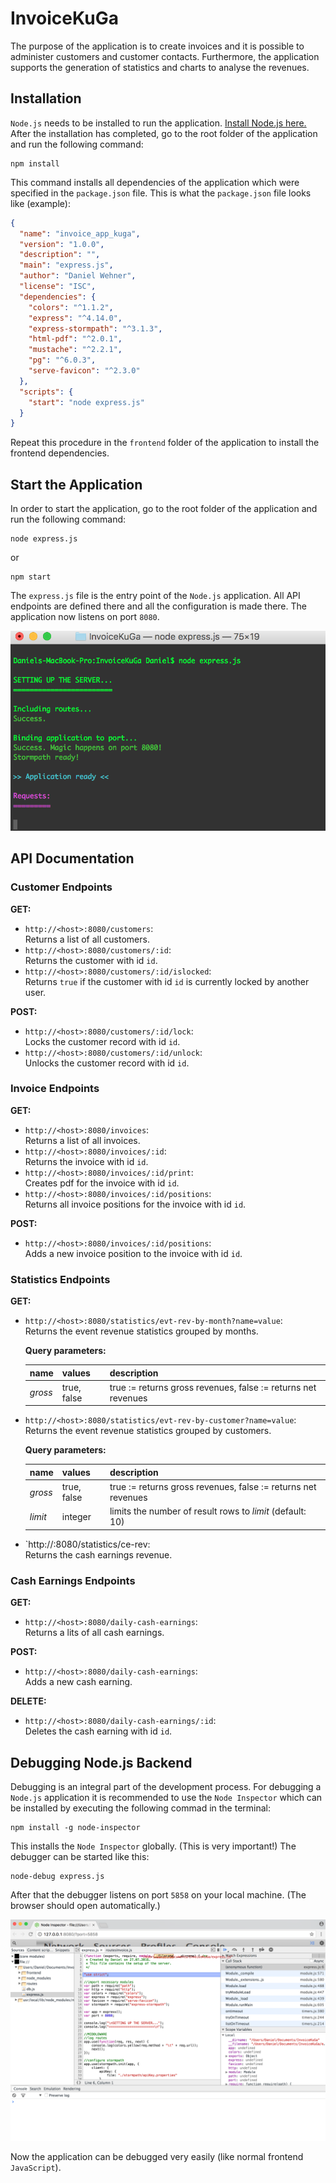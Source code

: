 # InvoiceKuGa

The purpose of the application is to create invoices and it is possible to administer customers and customer contacts.
Furthermore, the application supports the generation of statistics and charts to analyse the revenues.

## Installation

`Node.js` needs to be installed to run the application. [Install Node.js here.](https://nodejs.org/en/download/)
After the installation has completed, go to the root folder of the application and run the following command:

```
npm install
```

This command installs all dependencies of the application which were specified in the `package.json` file.
This is what the `package.json` file looks like (example):

```json
{
  "name": "invoice_app_kuga",
  "version": "1.0.0",
  "description": "",
  "main": "express.js",
  "author": "Daniel Wehner",
  "license": "ISC",
  "dependencies": {
    "colors": "^1.1.2",
    "express": "^4.14.0",
    "express-stormpath": "^3.1.3",
    "html-pdf": "^2.0.1",
    "mustache": "^2.2.1",
    "pg": "^6.0.3",
    "serve-favicon": "^2.3.0"
  },
  "scripts": {
    "start": "node express.js"
  }
}
```

Repeat this procedure in the `frontend` folder of the application to install the frontend dependencies.

## Start the Application

In order to start the application, go to the root folder of the application and run the following command:

```
node express.js
```

or

```
npm start
```

The `express.js` file is the entry point of the `Node.js` application. All API endpoints are defined there and all the configuration is made there. The application now listens on port `8080`.

![application is ready](img_readme/server_execute.png)

## API Documentation

### Customer Endpoints

**GET:**

- `http://<host>:8080/customers`:  
  Returns a list of all customers.
- `http://<host>:8080/customers/:id`:  
  Returns the customer with id `id`.
- `http://<host>:8080/customers/:id/islocked`:  
  Returns `true` if the customer with id `id` is currently locked by another user.

**POST:**

- `http://<host>:8080/customers/:id/lock`:  
  Locks the customer record with id `id`.
- `http://<host>:8080/customers/:id/unlock`:  
  Unlocks the customer record with id `id`.

### Invoice Endpoints

**GET:**

- `http://<host>:8080/invoices`:  
  Returns a list of all invoices.
- `http://<host>:8080/invoices/:id`:  
  Returns the invoice with id `id`.
- `http://<host>:8080/invoices/:id/print`:  
  Creates pdf for the invoice with id `id`.
- `http://<host>:8080/invoices/:id/positions`:  
  Returns all invoice positions for the invoice with id `id`.

**POST:**

- `http://<host>:8080/invoices/:id/positions`:  
  Adds a new invoice position to the invoice with id `id`.

### Statistics Endpoints

**GET:**

- `http://<host>:8080/statistics/evt-rev-by-month?name=value`:  
  Returns the event revenue statistics grouped by months.  

  **Query parameters:**

  | name    | values       | description                                                   |
  | ------- | ------------ | ------------------------------------------------------------- |
  | *gross* | true, false  | true := returns gross revenues, false := returns net revenues |   

- `http://<host>:8080/statistics/evt-rev-by-customer?name=value`:   
  Returns the event revenue statistics grouped by customers.  

  **Query parameters:**  

  | name    | values       | description                                                   |
  | ------- | ------------ | ------------------------------------------------------------- |
  | *gross* | true, false  | true := returns gross revenues, false := returns net revenues |
  | *limit* | integer      | limits the number of result rows to *limit* (default: 10)     |

- `http://<host>:8080/statistics/ce-rev:  
  Returns the cash earnings revenue.

### Cash Earnings Endpoints

**GET:**

- `http://<host>:8080/daily-cash-earnings`:  
  Returns a lits of all cash earnings.

**POST:**

- `http://<host>:8080/daily-cash-earnings`:  
  Adds a new cash earning.

**DELETE:**

- `http://<host>:8080/daily-cash-earnings/:id`:  
  Deletes the cash earning with id `id`.

## Debugging Node.js Backend

Debugging is an integral part of the development process. For debugging a `Node.js` application it is recommended to use
the `Node Inspector` which can be installed by executing the following commad in the terminal:

```
npm install -g node-inspector
```

This installs the `Node Inspector` globally. (This is very important!) The debugger can be started like this:

```
node-debug express.js
```

After that the debugger listens on port `5858` on your local machine.
(The browser should open automatically.)

![node inspector](img_readme/node_inspector.png)

Now the application can be debugged very easily (like normal frontend `JavaScript`).
